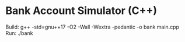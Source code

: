 # Bank Account Simulator (C++)
Build: g++ -std=gnu++17 -O2 -Wall -Wextra -pedantic -o bank main.cpp
Run: ./bank

